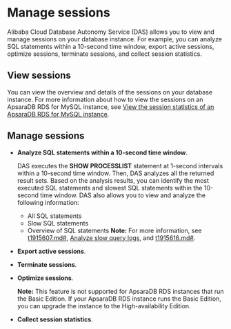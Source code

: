 # Manage sessions

Alibaba Cloud Database Autonomy Service \(DAS\) allows you to view and manage sessions on your database instance. For example, you can analyze SQL statements within a 10-second time window, export active sessions, optimize sessions, terminate sessions, and collect session statistics.

## View sessions

You can view the overview and details of the sessions on your database instance. For more information about how to view the sessions on an ApsaraDB RDS for MySQL instance, see [View the session statistics of an ApsaraDB RDS for MySQL instance]().

## Manage sessions

-   **Analyze SQL statements within a 10-second time window**.

    DAS executes the **SHOW PROCESSLIST** statement at 1-second intervals within a 10-second time window. Then, DAS analyzes all the returned result sets. Based on the analysis results, you can identify the most executed SQL statements and slowest SQL statements within the 10-second time window. DAS also allows you to view and analyze the following information:

    -   All SQL statements
    -   Slow SQL statements
    -   Overview of SQL statements
    **Note:** For more information, see [t1915607.md\#](), [Analyze slow query logs](), and [t1915616.md\#]().

-   **Export active sessions**.
-   **Terminate sessions**.
-   **Optimize sessions**.

    **Note:** This feature is not supported for ApsaraDB RDS instances that run the Basic Edition. If your ApsaraDB RDS instance runs the Basic Edition, you can upgrade the instance to the High-availability Edition.

-   **Collect session statistics**.

